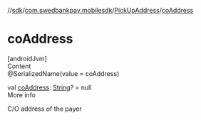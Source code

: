 //[sdk](../../../index.md)/[com.swedbankpay.mobilesdk](../index.md)/[PickUpAddress](index.md)/[coAddress](co-address.md)



# coAddress  
[androidJvm]  
Content  
@SerializedName(value = coAddress)  
  
val [coAddress](co-address.md): [String](https://kotlinlang.org/api/latest/jvm/stdlib/kotlin/-string/index.html)? = null  
More info  


C/O address of the payer

  



